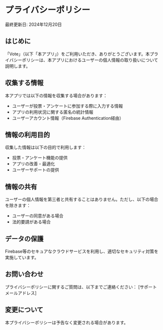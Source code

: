 # プライバシーポリシー

最終更新日: 2024年12月20日

## はじめに
「Vote」（以下「本アプリ」）をご利用いただき、ありがとうございます。本プライバシーポリシーは、本アプリにおけるユーザーの個人情報の取り扱いについて説明します。

## 収集する情報
本アプリでは以下の情報を収集する場合があります：
- ユーザーが投票・アンケートに参加する際に入力する情報
- アプリの利用状況に関する匿名の統計情報
- ユーザーアカウント情報（Firebase Authentication経由）

## 情報の利用目的
収集した情報は以下の目的で利用します：
- 投票・アンケート機能の提供
- アプリの改善・最適化
- ユーザーサポートの提供

## 情報の共有
ユーザーの個人情報を第三者と共有することはありません。ただし、以下の場合を除きます：
- ユーザーの同意がある場合
- 法的要請がある場合

## データの保護
Firebase等のセキュアなクラウドサービスを利用し、適切なセキュリティ対策を実施しています。

## お問い合わせ
プライバシーポリシーに関するご質問は、以下までご連絡ください：
[サポートメールアドレス]

## 変更について
本プライバシーポリシーは予告なく変更される場合があります。 